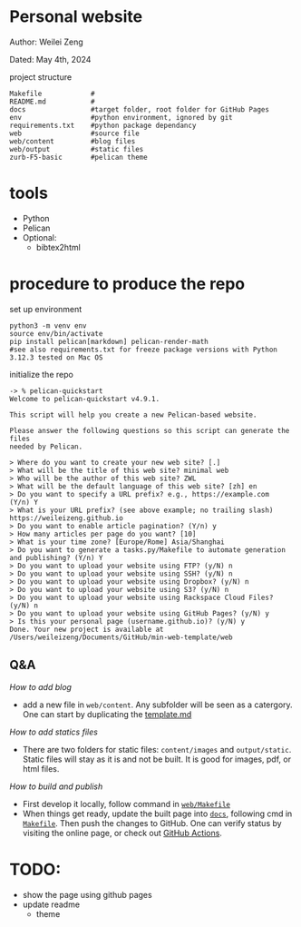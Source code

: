 # Personal website
Author:  Weilei Zeng

Dated: May 4th, 2024

project structure
```
Makefile            #
README.md           #
docs                #target folder, root folder for GitHub Pages
env                 #python environment, ignored by git
requirements.txt    #python package dependancy
web                 #source file
web/content         #blog files
web/output          #static files
zurb-F5-basic       #pelican theme
```

# tools
- Python
- Pelican
- Optional:
  - bibtex2html

# procedure to produce the repo
set up environment
```
python3 -m venv env
source env/bin/activate
pip install pelican[markdown] pelican-render-math
#see also requirements.txt for freeze package versions with Python 3.12.3 tested on Mac OS
```
initialize the repo
```
-> % pelican-quickstart
Welcome to pelican-quickstart v4.9.1.

This script will help you create a new Pelican-based website.

Please answer the following questions so this script can generate the files
needed by Pelican.

> Where do you want to create your new web site? [.]
> What will be the title of this web site? minimal web
> Who will be the author of this web site? ZWL
> What will be the default language of this web site? [zh] en
> Do you want to specify a URL prefix? e.g., https://example.com   (Y/n) Y
> What is your URL prefix? (see above example; no trailing slash) https://weileizeng.github.io
> Do you want to enable article pagination? (Y/n) y
> How many articles per page do you want? [10]
> What is your time zone? [Europe/Rome] Asia/Shanghai
> Do you want to generate a tasks.py/Makefile to automate generation and publishing? (Y/n) Y
> Do you want to upload your website using FTP? (y/N) n
> Do you want to upload your website using SSH? (y/N) n
> Do you want to upload your website using Dropbox? (y/N) n
> Do you want to upload your website using S3? (y/N) n
> Do you want to upload your website using Rackspace Cloud Files? (y/N) n
> Do you want to upload your website using GitHub Pages? (y/N) y
> Is this your personal page (username.github.io)? (y/N) y
Done. Your new project is available at /Users/weileizeng/Documents/GitHub/min-web-template/web
```


## Q&A
*How to add blog*

- add a new file in `web/content`. Any subfolder will be seen as a catergory. One can start by duplicating the [template.md](web/content/template.md)

*How to add statics files*

- There are two folders for static files: `content/images` and `output/static`. Static files will stay as it is and not be built. It is good for images, pdf, or html files.

*How to build and publish*

- First develop  it locally, follow command in [`web/Makefile`](web/Makefile)
- When things get ready, update the built page into [`docs`](docs), following cmd in [`Makefile`](Makefile). Then push the changes to GitHub. One can verify status by visiting the online page, or check out [GitHub Actions](https://github.com/WeileiZeng/weileizeng.github.io/actions).


# TODO:
- show the page using github pages
- update readme
  - theme



